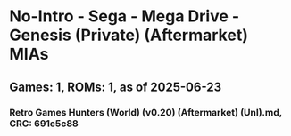 # No-Intro - Sega - Mega Drive - Genesis (Private) (Aftermarket) MIAs
## Games: 1, ROMs: 1, as of 2025-06-23

### Retro Games Hunters (World) (v0.20) (Aftermarket) (Unl).md, CRC: 691e5c88
